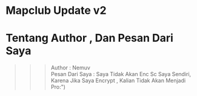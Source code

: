 # Mapclub Update v2


# Tentang Author , Dan Pesan Dari Saya
>>> Author : Nemuv\
>>> Pesan Dari Saya : Saya Tidak Akan Enc Sc Saya Sendiri, Karena Jika Saya Encrypt , Kalian Tidak Akan Menjadi Pro:")

